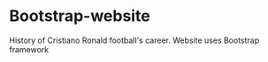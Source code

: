 # Bootstrap-website
History of Cristiano Ronald football's career. Website uses Bootstrap framework
